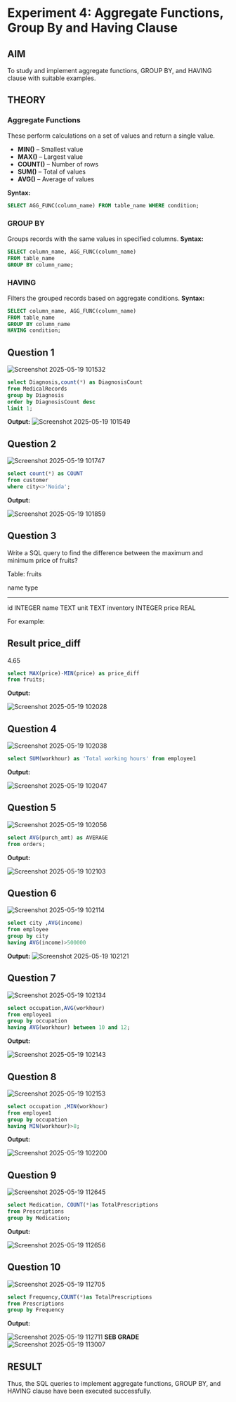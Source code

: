 # Experiment 4: Aggregate Functions, Group By and Having Clause

## AIM
To study and implement aggregate functions, GROUP BY, and HAVING clause with suitable examples.

## THEORY

### Aggregate Functions
These perform calculations on a set of values and return a single value.

- **MIN()** – Smallest value  
- **MAX()** – Largest value  
- **COUNT()** – Number of rows  
- **SUM()** – Total of values  
- **AVG()** – Average of values

**Syntax:**
```sql
SELECT AGG_FUNC(column_name) FROM table_name WHERE condition;
```
### GROUP BY
Groups records with the same values in specified columns.
**Syntax:**
```sql
SELECT column_name, AGG_FUNC(column_name)
FROM table_name
GROUP BY column_name;
```
### HAVING
Filters the grouped records based on aggregate conditions.
**Syntax:**
```sql
SELECT column_name, AGG_FUNC(column_name)
FROM table_name
GROUP BY column_name
HAVING condition;
```

**Question 1**
--
![Screenshot 2025-05-19 101532](https://github.com/user-attachments/assets/78d60dd9-b17e-440d-875d-3edd2b2a223a)

```sql
select Diagnosis,count(*) as DiagnosisCount
from MedicalRecords 
group by Diagnosis
order by DiagnosisCount desc
limit 1;
```

**Output:**
![Screenshot 2025-05-19 101549](https://github.com/user-attachments/assets/cc3d4ad1-df1f-49d9-9e2e-eecca0684aff)

**Question 2**
---
![Screenshot 2025-05-19 101747](https://github.com/user-attachments/assets/88ed3521-572a-4880-a6d4-517093869be5)


```sql
select count(*) as COUNT
from customer
where city<>'Noida';
```

**Output:**

![Screenshot 2025-05-19 101859](https://github.com/user-attachments/assets/36a71fae-a051-461c-8633-b355da7d7820)

**Question 3**
---
Write a SQL query to find the difference between the maximum and minimum price of fruits?

Table: fruits

name        type
----------  ----------
id          INTEGER
name        TEXT
unit        TEXT
inventory   INTEGER
price       REAL
 

For example:

Result
price_diff
----------
4.65


```sql
select MAX(price)-MIN(price) as price_diff
from fruits;
```

**Output:**

![Screenshot 2025-05-19 102028](https://github.com/user-attachments/assets/4678b64b-5341-4ee6-a398-15f9c2bb5324)

**Question 4**
---
![Screenshot 2025-05-19 102038](https://github.com/user-attachments/assets/181f202e-8947-417a-a5fd-2d6d4bc34a96)


```sql
select SUM(workhour) as 'Total working hours' from employee1
```

**Output:**

![Screenshot 2025-05-19 102047](https://github.com/user-attachments/assets/ca47c888-428d-42a2-905d-f7d249e24618)


**Question 5**
---
![Screenshot 2025-05-19 102056](https://github.com/user-attachments/assets/2eea2987-947c-4cef-9d9b-ec56eac3e5c2)


```sql
select AVG(purch_amt) as AVERAGE
from orders;
```

**Output:**

![Screenshot 2025-05-19 102103](https://github.com/user-attachments/assets/826acd89-46f7-45d2-8f1a-138f2815eb72)


**Question 6**
---
![Screenshot 2025-05-19 102114](https://github.com/user-attachments/assets/10b6b21d-0e83-4287-8070-3c36f7564aa2)


```sql
select city ,AVG(income)
from employee
group by city
having AVG(income)>500000
```

**Output:**
![Screenshot 2025-05-19 102121](https://github.com/user-attachments/assets/22e48860-932c-42f4-9fb9-65411889b467)



**Question 7**
---
![Screenshot 2025-05-19 102134](https://github.com/user-attachments/assets/6323fe60-c48b-4c9c-b7bd-6097c0ba247d)


```sql
select occupation,AVG(workhour)
from employee1
group by occupation
having AVG(workhour) between 10 and 12;
```

**Output:**

![Screenshot 2025-05-19 102143](https://github.com/user-attachments/assets/c42f1dfb-53dc-4639-8e2f-ac44210bcc2e)


**Question 8**
---
![Screenshot 2025-05-19 102153](https://github.com/user-attachments/assets/8cf859e6-78c2-42e1-a5c2-02e7cf9de35f)


```sql
select occupation ,MIN(workhour)
from employee1
group by occupation
having MIN(workhour)>8;
```

**Output:**

![Screenshot 2025-05-19 102200](https://github.com/user-attachments/assets/873de643-ed24-4a6a-9618-45311c9e5b28)

**Question 9**
---
![Screenshot 2025-05-19 112645](https://github.com/user-attachments/assets/88f6524f-81c5-4273-a4c4-f96f171f1071)


```sql
select Medication, COUNT(*)as TotalPrescriptions
from Prescriptions
group by Medication;
```

**Output:**

![Screenshot 2025-05-19 112656](https://github.com/user-attachments/assets/5e96541f-4765-480a-88c8-3cba739c4f74)

**Question 10**
---
![Screenshot 2025-05-19 112705](https://github.com/user-attachments/assets/23a424b7-ff91-437b-966d-1736f203466d)

```sql
select Frequency,COUNT(*)as TotalPrescriptions
from Prescriptions 
group by Frequency
```

**Output:**

![Screenshot 2025-05-19 112711](https://github.com/user-attachments/assets/0d3bab52-36f8-427e-9223-5514f0474aa4)
**SEB GRADE**
![Screenshot 2025-05-19 113007](https://github.com/user-attachments/assets/5e2eee4a-89d4-436b-918f-980d6c635596)

## RESULT
Thus, the SQL queries to implement aggregate functions, GROUP BY, and HAVING clause have been executed successfully.
